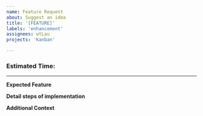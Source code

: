 ```yaml
---
name: Feature Request
about: Suggest an idea
title: '[FEATURE]'
labels: 'enhancement'
assignees: wtLau
projects: 'Kanban'

---
```

### Estimated Time: 

---
**Expected Feature**


**Detail steps of implementation**


**Additional Context**

